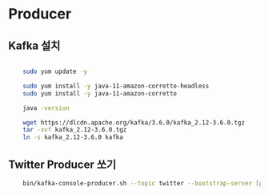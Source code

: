# Producer

## Kafka 설치

```sh

    sudo yum update -y

    sudo yum install -y java-11-amazon-corretto-headless
    sudo yum install -y java-11-amazon-corretto

    java -version

    wget https://dlcdn.apache.org/kafka/3.6.0/kafka_2.12-3.6.0.tgz
    tar -xvf kafka_2.12-3.6.0.tgz
    ln -s kafka_2.12-3.6.0 kafka
```

## Twitter Producer 쏘기

```sh
    bin/kafka-console-producer.sh --topic twitter --bootstrap-server [private-ip]:9092
```
